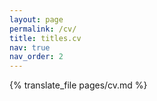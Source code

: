 ```yaml
---
layout: page
permalink: /cv/
title: titles.cv
nav: true
nav_order: 2
---
```



{% translate_file pages/cv.md %}